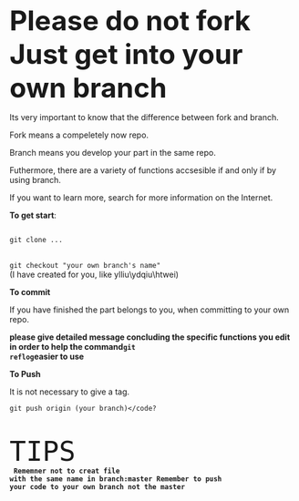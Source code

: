 **<font size=20>Please do not fork Just get into your own branch</font>**

Its very important to know that the difference between fork and branch.

Fork means a compeletely now repo.

Branch means you develop your part in the same repo. 

Futhermore, there are a variety of functions accsesible if and only if by using branch.

If you want to learn more, search for more information on the Internet.

**To get start**:

<code>
git clone ...
</code>
<br>

<code>
git checkout "your own branch's name"
</code>
(I have created for you, like ylliu\ydqiu\htwei)

**To commit**

If you have finished the part belongs to you, when committing to your own repo. 

**please give detailed message concluding the specific functions you edit in order to help the command<code>git reflog</code>easier to use**

**To Push**

It is not necessary to give a tag.

<code>git push origin (your branch)</code?

<font size = 20>TIPS</font><br>
**Rememner not to creat file with the same name in branch:master**
**Remember to push your code to your own branch not the master**
